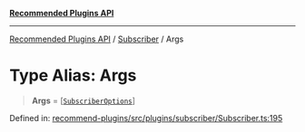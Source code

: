 [**Recommended Plugins API**](../../../../README.md)

***

[Recommended Plugins API](../../../../README.md) / [Subscriber](../README.md) / Args

# Type Alias: Args

> **Args** = \[[`SubscriberOptions`](../interfaces/SubscriberOptions.md)\]

Defined in: [recommend-plugins/src/plugins/subscriber/Subscriber.ts:195](https://github.com/dde-platform/dde-earth/blob/6072ab445eaffdb7776cf25b1239af6bc27166a4/packages/recommend-plugins/src/plugins/subscriber/Subscriber.ts#L195)
